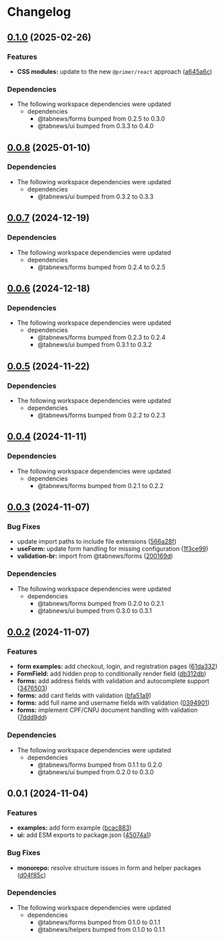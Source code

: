 # Changelog

## [0.1.0](https://github.com/aprendendofelipe/tabnews/compare/form-example-v0.0.8...form-example-v0.1.0) (2025-02-26)


### Features

* **CSS modules:** update to the new `@primer/react` approach ([a645a6c](https://github.com/aprendendofelipe/tabnews/commit/a645a6c6ffdc17862bdabd8e653c88626575981d))


### Dependencies

* The following workspace dependencies were updated
  * dependencies
    * @tabnews/forms bumped from 0.2.5 to 0.3.0
    * @tabnews/ui bumped from 0.3.3 to 0.4.0

## [0.0.8](https://github.com/aprendendofelipe/tabnews/compare/form-example-v0.0.7...form-example-v0.0.8) (2025-01-10)


### Dependencies

* The following workspace dependencies were updated
  * dependencies
    * @tabnews/ui bumped from 0.3.2 to 0.3.3

## [0.0.7](https://github.com/aprendendofelipe/tabnews/compare/form-example-v0.0.6...form-example-v0.0.7) (2024-12-19)


### Dependencies

* The following workspace dependencies were updated
  * dependencies
    * @tabnews/forms bumped from 0.2.4 to 0.2.5

## [0.0.6](https://github.com/aprendendofelipe/tabnews/compare/form-example-v0.0.5...form-example-v0.0.6) (2024-12-18)


### Dependencies

* The following workspace dependencies were updated
  * dependencies
    * @tabnews/forms bumped from 0.2.3 to 0.2.4
    * @tabnews/ui bumped from 0.3.1 to 0.3.2

## [0.0.5](https://github.com/aprendendofelipe/tabnews/compare/form-example-v0.0.4...form-example-v0.0.5) (2024-11-22)


### Dependencies

* The following workspace dependencies were updated
  * dependencies
    * @tabnews/forms bumped from 0.2.2 to 0.2.3

## [0.0.4](https://github.com/aprendendofelipe/tabnews/compare/form-example-v0.0.3...form-example-v0.0.4) (2024-11-11)


### Dependencies

* The following workspace dependencies were updated
  * dependencies
    * @tabnews/forms bumped from 0.2.1 to 0.2.2

## [0.0.3](https://github.com/aprendendofelipe/tabnews/compare/form-example-v0.0.2...form-example-v0.0.3) (2024-11-07)


### Bug Fixes

* update import paths to include file extensions ([566a28f](https://github.com/aprendendofelipe/tabnews/commit/566a28f1cc9a760c521c86752a79564ac56533de))
* **useForm:** update form handling for missing configuration ([1f3ce99](https://github.com/aprendendofelipe/tabnews/commit/1f3ce99382f6bd8c0217861521faf35d855e7980))
* **validation-br:** import from @tabnews/forms ([200169d](https://github.com/aprendendofelipe/tabnews/commit/200169dd05b2567a5aa7b622b0f405e421aded05))


### Dependencies

* The following workspace dependencies were updated
  * dependencies
    * @tabnews/forms bumped from 0.2.0 to 0.2.1
    * @tabnews/ui bumped from 0.3.0 to 0.3.1

## [0.0.2](https://github.com/aprendendofelipe/tabnews/compare/form-example-v0.0.1...form-example-v0.0.2) (2024-11-07)


### Features

* **form examples:** add checkout, login, and registration pages ([61da332](https://github.com/aprendendofelipe/tabnews/commit/61da332f8e5e1e925cb31a484333f586ae175262))
* **FormField:** add hidden prop to conditionally render field ([db312db](https://github.com/aprendendofelipe/tabnews/commit/db312db5b8a12a0aa5f950a432569335bd87918e))
* **forms:** add address fields with validation and autocomplete support ([3476503](https://github.com/aprendendofelipe/tabnews/commit/34765034e480f3c0aba8e85d4ab9479f3bc2fec2))
* **forms:** add card fields with validation ([bfa51a9](https://github.com/aprendendofelipe/tabnews/commit/bfa51a9a8eeb0f98fc9f922319d9117600005f79))
* **forms:** add full name and username fields with validation ([0394901](https://github.com/aprendendofelipe/tabnews/commit/0394901ad75241edc933be2dab9153d2e60c7f5c))
* **forms:** implement CPF/CNPJ document handling with validation ([7ddd9dd](https://github.com/aprendendofelipe/tabnews/commit/7ddd9dd703c22c4c049e2325632e35b598d04cb6))


### Dependencies

* The following workspace dependencies were updated
  * dependencies
    * @tabnews/forms bumped from 0.1.1 to 0.2.0
    * @tabnews/ui bumped from 0.2.0 to 0.3.0

## 0.0.1 (2024-11-04)


### Features

* **examples:** add form example ([bcac883](https://github.com/aprendendofelipe/tabnews/commit/bcac88309096fefc02019fffd4252ed6a4be67e6))
* **ui:** add ESM exports to package.json ([45074a1](https://github.com/aprendendofelipe/tabnews/commit/45074a1d75ede3c3eecff57a50338e79fc69220c))


### Bug Fixes

* **monorepo:** resolve structure issues in form and helper packages ([d04f85c](https://github.com/aprendendofelipe/tabnews/commit/d04f85cd5f0ef326def898d277d1135f3ffd9594))


### Dependencies

* The following workspace dependencies were updated
  * dependencies
    * @tabnews/forms bumped from 0.1.0 to 0.1.1
    * @tabnews/helpers bumped from 0.1.0 to 0.1.1
